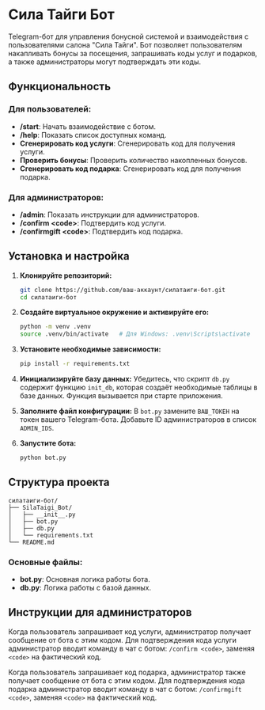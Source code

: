 # Сила Тайги Бот

Telegram-бот для управления бонусной системой и взаимодействия с пользователями салона "Сила Тайги". Бот позволяет пользователям накапливать бонусы за посещения, запрашивать коды услуг и подарков, а также администраторы могут подтверждать эти коды.

## Функциональность

### Для пользователей:

- **/start**: Начать взаимодействие с ботом.
- **/help**: Показать список доступных команд.
- **Сгенерировать код услуги**: Сгенерировать код для получения услуги.
- **Проверить бонусы**: Проверить количество накопленных бонусов.
- **Сгенерировать код подарка**: Сгенерировать код для получения подарка.

### Для администраторов:

- **/admin**: Показать инструкции для администраторов.
- **/confirm \<code\>**: Подтвердить код услуги.
- **/confirmgift \<code\>**: Подтвердить код подарка.

## Установка и настройка

1. **Клонируйте репозиторий:**
    ```bash
    git clone https://github.com/ваш-аккаунт/силатаиги-бот.git
    cd силатаиги-бот
    ```

2. **Создайте виртуальное окружение и активируйте его:**
    ```bash
    python -m venv .venv
    source .venv/bin/activate   # Для Windows: .venv\Scripts\activate
    ```

3. **Установите необходимые зависимости:**
    ```bash
    pip install -r requirements.txt
    ```

4. **Инициализируйте базу данных:**
    Убедитесь, что скрипт `db.py` содержит функцию `init_db`, которая создаёт необходимые таблицы в базе данных. Функция вызывается при старте приложения.

5. **Заполните файл конфигурации:**
    В `bot.py` замените `ВАШ_ТОКЕН` на токен вашего Telegram-бота. Добавьте ID администраторов в список `ADMIN_IDS`.

6. **Запустите бота:**
    ```bash
    python bot.py
    ```

## Структура проекта

```
силатаиги-бот/
├── SilaTaigi_Bot/
│   ├── __init__.py
│   ├── bot.py
│   ├── db.py
│   └── requirements.txt
└── README.md
```

### Основные файлы:

- **bot.py**: Основная логика работы бота.
- **db.py**: Логика работы с базой данных.

## Инструкции для администраторов

Когда пользователь запрашивает код услуги, администратор получает сообщение от бота с этим кодом. Для подтверждения кода услуги администратор вводит команду в чат с ботом: `/confirm <code>`, заменяя `<code>` на фактический код.

Когда пользователь запрашивает код подарка, администратор также получает сообщение от бота с этим кодом. Для подтверждения кода подарка администратор вводит команду в чат с ботом: `/confirmgift <code>`, заменяя `<code>` на фактический код.
